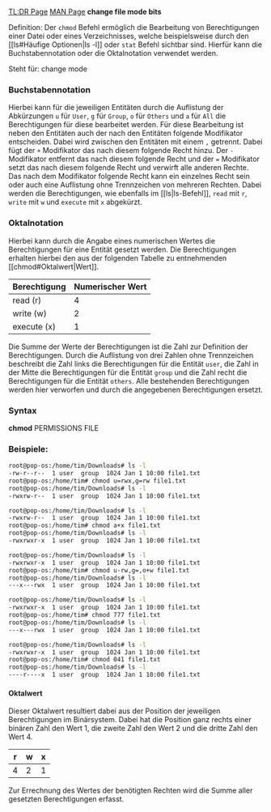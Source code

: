 [TL:DR Page](https://github.com/tldr-pages/tldr/blob/main/pages/common/chmod.md)
[MAN Page](https://man7.org/linux/man-pages/man1/chmod.1.html)
**change file mode bits**

Definition: Der `chmod` Befehl ermöglich die Bearbeitung von Berechtigungen einer Datei oder eines Verzeichnisses, welche beispielsweise durch den [[ls#Häufige Optionen|ls -l]] oder `stat` Befehl sichtbar sind. Hierfür kann die Buchstabennotation oder die Oktalnotation verwendet werden.

Steht für: change mode

### Buchstabennotation
Hierbei kann für die jeweiligen Entitäten durch die Auflistung der Abkürzungen `u` für `User`, `g` für `Group`, `o` für `Others` und `a` für `All` die Berechtigungen für diese bearbeitet werden. Für diese Bearbeitung ist neben den Entitäten auch der nach den Entitäten folgende Modifikator entscheiden. Dabei wird zwischen den Entitäten mit einem `,` getrennt. Dabei fügt der `+` Modifikator das nach diesem folgende Recht hinzu. Der `-` Modifikator entfernt das nach diesem folgende Recht und der `=` Modifikator setzt das nach diesem folgende Recht und verwirft alle anderen Rechte. Das nach dem Modifikator folgende Recht kann ein einzelnes Recht sein oder auch eine Auflistung ohne Trennzeichen von mehreren Rechten. Dabei werden die Berechtigungen, wie ebenfalls im [[ls|ls-Befehl]], `read` mit `r`, `write` mit `w` und `execute` mit `x` abgekürzt. 
### Oktalnotation
Hierbei kann durch die Angabe eines numerischen Wertes die Berechtigungen für eine Entität gesetzt werden. Die Berechtigungen erhalten hierbei den aus der folgenden Tabelle zu entnehmenden [[chmod#Oktalwert|Wert]].

| Berechtigung | Numerischer Wert |
| ------------ | ---------------- |
| read (r)     | 4                |
| write (w)    | 2                |
| execute (x)  | 1                |
Die Summe der Werte der Berechtigungen ist die Zahl zur Definition der Berechtigungen. Durch die Auflistung von drei Zahlen ohne Trennzeichen beschreibt die Zahl links die Berechtigungen für die Entität `user`, die Zahl in der Mitte die Berechtigungen für die Entität `group` und die Zahl recht die Berechtigungen für die Entität `others`. Alle bestehenden Berechtigungen werden hier verworfen und durch die angegebenen Berechtigungen ersetzt.

### Syntax
**chmod** PERMISSIONS FILE

### Beispiele:
```Bash title:Terminal hl:3
root@pop-os:/home/tim/Downloads# ls -l
-rw-r--r--  1 user  group  1024 Jan 1 10:00 file1.txt
root@pop-os:/home/tim# chmod u=rwx,g=rw file1.txt
root@pop-os:/home/tim/Downloads# ls -l
-rwxrw-r--  1 user  group  1024 Jan 1 10:00 file1.txt
```

```Bash title:Terminal hl:3
root@pop-os:/home/tim/Downloads# ls -l
-rwxrw-r--  1 user  group  1024 Jan 1 10:00 file1.txt
root@pop-os:/home/tim# chmod a+x file1.txt
root@pop-os:/home/tim/Downloads# ls -l
-rwxrwxr-x  1 user  group  1024 Jan 1 10:00 file1.txt
```

```Bash title:Terminal hl:3
root@pop-os:/home/tim/Downloads# ls -l
-rwxrwxr-x  1 user  group  1024 Jan 1 10:00 file1.txt
root@pop-os:/home/tim# chmod u-rw,g=,o+w file1.txt
root@pop-os:/home/tim/Downloads# ls -l
---x---rwx  1 user  group  1024 Jan 1 10:00 file1.txt
```

```Bash title:Terminal hl:3
root@pop-os:/home/tim/Downloads# ls -l
-rwxrwxr-x  1 user  group  1024 Jan 1 10:00 file1.txt
root@pop-os:/home/tim# chmod 777 file1.txt
root@pop-os:/home/tim/Downloads# ls -l
---x---rwx  1 user  group  1024 Jan 1 10:00 file1.txt
```

```Bash title:Terminal hl:3
root@pop-os:/home/tim/Downloads# ls -l
-rwxrwxr-x  1 user  group  1024 Jan 1 10:00 file1.txt
root@pop-os:/home/tim# chmod 041 file1.txt
root@pop-os:/home/tim/Downloads# ls -l
----r----x  1 user  group  1024 Jan 1 10:00 file1.txt
```

#### Oktalwert
Dieser Oktalwert resultiert dabei aus der Position der jeweiligen Berechtigungen im Binärsystem. Dabei hat die Position ganz rechts einer binären Zahl den Wert 1, die zweite Zahl den Wert 2 und die dritte Zahl den Wert 4.

| r   | w   | x   |
| --- | --- | --- |
| 4   | 2   | 1   |
Zur Errechnung des Wertes der benötigten Rechten wird die Summe aller gesetzten Berechtigungen erfasst.